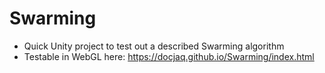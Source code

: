 # Swarming

- Quick Unity project to test out a described Swarming algorithm
- Testable in WebGL here: https://docjaq.github.io/Swarming/index.html
